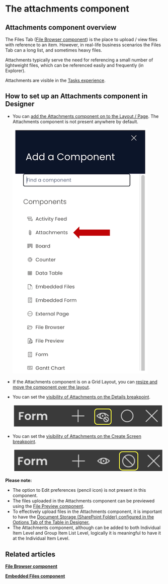 # The attachments component

## Attachments component overview

The Files Tab ([File Browser component](../file-browser/file-browser.md "What is a File Browser component on a Layout / Page?")) is the place to upload / view files with reference to an item. However, in real-life business scenarios the Files Tab can a long list, and sometimes heavy files.

Attachments typically serve the need for referencing a small number of lightweight files, which can be referenced easily and frequently (in Explorer).

Attachments are visible in the [Tasks experience](/docs/Rapid/3-User%20Manual/glossary/glossary.md#task-experience "Task Experience").

## How to set up an Attachments component in Designer

- You can [add the Attachments component on to the Layout / Page](/docs/Rapid/4-Keyper%20Manual/2-Designer/2-Pages/3-Components/1-overview/1-overview.md "How to add a component to a Layout / Page?"). The Attachments component is not present anywhere by default.  

    ![Component list](<Component list.png>)

- If the Attachments component is on a Grid Layout, you can [resize and move the component over the layout](/docs/Rapid/4-Keyper%20Manual/2-Designer/2-Pages/5-how-to-guides/how-to-arrange-a-component-on-a-grid/how-to-arrange-a-component-on-a-grid.md "How to arrange a component on Grid layout?").
- You can set the [visibility of Attachments on the Details breakpoint](/docs/Rapid/4-Keyper%20Manual/2-Designer/2-Pages/5-how-to-guides/how-to-hide-components-on-breakpoints/how-to-hide-components-on-breakpoints.md "How to set a component to be visible / hidden on 'Item Details' and 'Create' breakpoints?").   

    ![Visibility toggle](<../Visiblity toggle.png>)
- You can set the [visibility of Attachments on the Create Screen breakpoint](/docs/Rapid/4-Keyper%20Manual/2-Designer/2-Pages/5-how-to-guides/how-to-hide-components-on-breakpoints/how-to-hide-components-on-breakpoints.md "How to set a component to be visible / hidden on 'Item Details' and 'Create' breakpoints?").   

    ![Display toggle](<../Display toggle.png>)

**Please note:**

- The option to Edit preferences (pencil icon) is not present in this component.
- The files uploaded in the Attachments component can be previewed using the [File Preview component](/docs/Rapid/4-Keyper%20Manual/2-Designer/2-Pages/3-Components/file-preview/file-preview.md "What is a File Preview component on a Layout / Page?").
- To effectively upload files in the Attachments component, it is important to have the [Document Storage (SharePoint Folder) configured in the Options Tab of the Table in Designer.](/docs/Rapid/4-Keyper%20Manual/2-Designer/2-Pages/3-Components/attachments/attachments.md)
- The Attachments component, although can be added to both Individual Item Level and Group Item List Level, logically it is meaningful to have it at the Individual Item Level.

## Related articles

[**File Browser component**](../file-browser/file-browser.md "What is a File Browser component on a Layout / Page?")

[**Embedded Files component**](../embedded-file/embedded-file.md "What is an Embedded Files component on a Layout / Page?")
